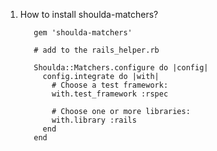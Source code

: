 1. How to install shoulda-matchers?
    
          gem 'shoulda-matchers'

          # add to the rails_helper.rb

          Shoulda::Matchers.configure do |config|
            config.integrate do |with|
              # Choose a test framework:
              with.test_framework :rspec

              # Choose one or more libraries:
              with.library :rails
            end
          end
